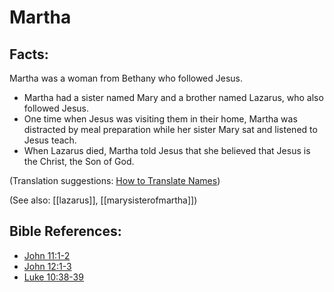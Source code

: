 # Martha #

## Facts: ##

Martha was a woman from Bethany who followed Jesus.

* Martha had a sister named Mary and a brother named Lazarus, who also followed Jesus.
* One time when Jesus was visiting them in their home, Martha was distracted by meal preparation while her sister Mary sat and listened to Jesus teach.
* When Lazarus died, Martha told Jesus that she believed that Jesus is the Christ, the Son of God.

(Translation suggestions: [How to Translate Names](https://git.door43.org/Door43/en-ta-translate-vol1/src/master/content/translate_names.md))

(See also: [[lazarus]], [[marysisterofmartha]])

## Bible References: ##

* [John 11:1-2](https://door43.org/en/bible/notes/jhn/11/01)
* [John 12:1-3](https://door43.org/en/bible/notes/jhn/12/01)
* [Luke 10:38-39](https://door43.org/en/bible/notes/luk/10/38)

